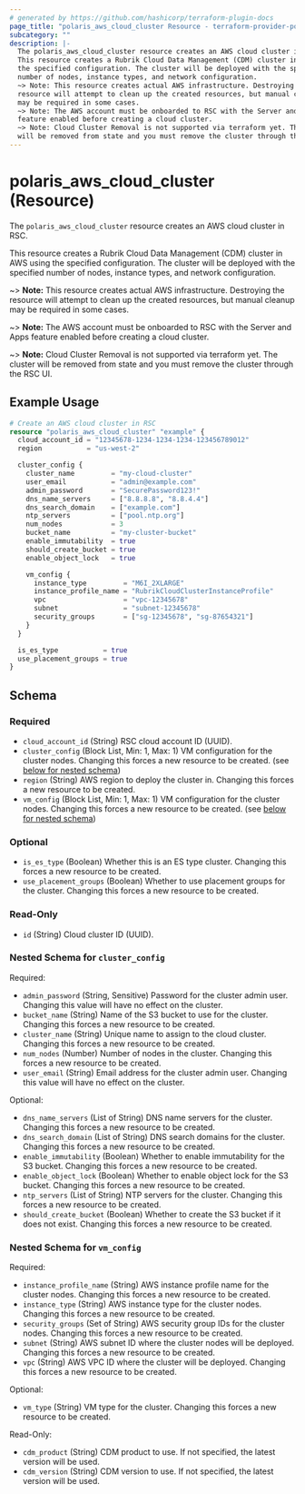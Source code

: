 ```yaml
---
# generated by https://github.com/hashicorp/terraform-plugin-docs
page_title: "polaris_aws_cloud_cluster Resource - terraform-provider-polaris"
subcategory: ""
description: |-
  The polaris_aws_cloud_cluster resource creates an AWS cloud cluster in RSC.
  This resource creates a Rubrik Cloud Data Management (CDM) cluster in AWS using
  the specified configuration. The cluster will be deployed with the specified
  number of nodes, instance types, and network configuration.
  ~> Note: This resource creates actual AWS infrastructure. Destroying the
  resource will attempt to clean up the created resources, but manual cleanup
  may be required in some cases.
  ~> Note: The AWS account must be onboarded to RSC with the Server and Apps
  feature enabled before creating a cloud cluster.
  ~> Note: Cloud Cluster Removal is not supported via terraform yet. The cluster
  will be removed from state and you must remove the cluster through the RSC UI.
---
```


# polaris_aws_cloud_cluster (Resource)

The `polaris_aws_cloud_cluster` resource creates an AWS cloud cluster in RSC.

This resource creates a Rubrik Cloud Data Management (CDM) cluster in AWS using
the specified configuration. The cluster will be deployed with the specified
number of nodes, instance types, and network configuration.

~> **Note:** This resource creates actual AWS infrastructure. Destroying the
   resource will attempt to clean up the created resources, but manual cleanup
   may be required in some cases.

~> **Note:** The AWS account must be onboarded to RSC with the Server and Apps
   feature enabled before creating a cloud cluster.

~> **Note:** Cloud Cluster Removal is not supported via terraform yet. The cluster
   will be removed from state and you must remove the cluster through the RSC UI.

## Example Usage

```terraform
# Create an AWS cloud cluster in RSC
resource "polaris_aws_cloud_cluster" "example" {
  cloud_account_id = "12345678-1234-1234-1234-123456789012"
  region           = "us-west-2"

  cluster_config {
    cluster_name         = "my-cloud-cluster"
    user_email           = "admin@example.com"
    admin_password       = "SecurePassword123!"
    dns_name_servers     = ["8.8.8.8", "8.8.4.4"]
    dns_search_domain    = ["example.com"]
    ntp_servers          = ["pool.ntp.org"]
    num_nodes            = 3
    bucket_name          = "my-cluster-bucket"
    enable_immutability  = true
    should_create_bucket = true
    enable_object_lock   = true

    vm_config {
      instance_type         = "M6I_2XLARGE"
      instance_profile_name = "RubrikCloudClusterInstanceProfile"
      vpc                   = "vpc-12345678"
      subnet                = "subnet-12345678"
      security_groups       = ["sg-12345678", "sg-87654321"]
    }
  }

  is_es_type           = true
  use_placement_groups = true
}
```

<!-- schema generated by tfplugindocs -->
## Schema

### Required

- `cloud_account_id` (String) RSC cloud account ID (UUID).
- `cluster_config` (Block List, Min: 1, Max: 1) VM configuration for the cluster nodes. Changing this forces a new resource to be created. (see [below for nested schema](#nestedblock--cluster_config))
- `region` (String) AWS region to deploy the cluster in. Changing this forces a new resource to be created.
- `vm_config` (Block List, Min: 1, Max: 1) VM configuration for the cluster nodes. Changing this forces a new resource to be created. (see [below for nested schema](#nestedblock--vm_config))

### Optional

- `is_es_type` (Boolean) Whether this is an ES type cluster. Changing this forces a new resource to be created.
- `use_placement_groups` (Boolean) Whether to use placement groups for the cluster. Changing this forces a new resource to be created.

### Read-Only

- `id` (String) Cloud cluster ID (UUID).

<a id="nestedblock--cluster_config"></a>
### Nested Schema for `cluster_config`

Required:

- `admin_password` (String, Sensitive) Password for the cluster admin user. Changing this value will have no effect on the cluster.
- `bucket_name` (String) Name of the S3 bucket to use for the cluster. Changing this forces a new resource to be created.
- `cluster_name` (String) Unique name to assign to the cloud cluster. Changing this forces a new resource to be created.
- `num_nodes` (Number) Number of nodes in the cluster. Changing this forces a new resource to be created.
- `user_email` (String) Email address for the cluster admin user. Changing this value will have no effect on the cluster.

Optional:

- `dns_name_servers` (List of String) DNS name servers for the cluster. Changing this forces a new resource to be created.
- `dns_search_domain` (List of String) DNS search domains for the cluster. Changing this forces a new resource to be created.
- `enable_immutability` (Boolean) Whether to enable immutability for the S3 bucket. Changing this forces a new resource to be created.
- `enable_object_lock` (Boolean) Whether to enable object lock for the S3 bucket. Changing this forces a new resource to be created.
- `ntp_servers` (List of String) NTP servers for the cluster. Changing this forces a new resource to be created.
- `should_create_bucket` (Boolean) Whether to create the S3 bucket if it does not exist. Changing this forces a new resource to be created.


<a id="nestedblock--vm_config"></a>
### Nested Schema for `vm_config`

Required:

- `instance_profile_name` (String) AWS instance profile name for the cluster nodes. Changing this forces a new resource to be created.
- `instance_type` (String) AWS instance type for the cluster nodes. Changing this forces a new resource to be created.
- `security_groups` (Set of String) AWS security group IDs for the cluster nodes. Changing this forces a new resource to be created.
- `subnet` (String) AWS subnet ID where the cluster nodes will be deployed. Changing this forces a new resource to be created.
- `vpc` (String) AWS VPC ID where the cluster will be deployed. Changing this forces a new resource to be created.

Optional:

- `vm_type` (String) VM type for the cluster. Changing this forces a new resource to be created.

Read-Only:

- `cdm_product` (String) CDM product to use. If not specified, the latest version will be used.
- `cdm_version` (String) CDM version to use. If not specified, the latest version will be used.

